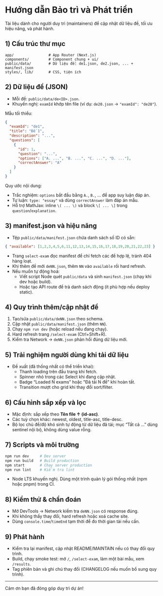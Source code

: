 # Hướng dẫn Bảo trì và Phát triển

Tài liệu dành cho người duy trì (maintainers) để cập nhật dữ liệu đề, tối ưu hiệu năng, và phát hành.

## 1) Cấu trúc thư mục

```text
app/                # App Router (Next.js)
components/         # Component chung + ui/
public/data/        # Dữ liệu đề: de1.json, de2.json, ... + manifest.json
styles/, lib/       # CSS, tiện ích
```

## 2) Dữ liệu đề (JSON)

- Mỗi đề: `public/data/de<ID>.json`.
- Khuyến nghị: `examId` khớp tên file (ví dụ: `de20.json` → `"examId": "de20"`).

Mẫu tối thiểu:

```json
{
  "examId": "de1",
  "title": "Đề 1",
  "description": "...",
  "questions": [
    {
      "id": 1,
      "question": "...",
      "options": ["A. ...", "B. ...", "C. ...", "D. ..."],
      "correctAnswer": "A"
    }
  ]
}
```

Quy ước nội dung:

- Trắc nghiệm: `options` bắt đầu bằng `A.`, `B.`, ... để app suy luận đáp án.
- Tự luận: `type: "essay"` và dùng `correctAnswer` làm đáp án mẫu.
- Hỗ trợ MathJax: inline `\( ... \)` và block `\[ ... \]` trong `question`/`explanation`.

## 3) manifest.json và hiệu năng

- Tệp `public/data/manifest.json` chứa danh sách số ID có sẵn:

```json
{ "available": [1,2,3,4,5,6,11,12,13,14,15,16,17,18,19,20,21,22,23] }
```

- Trang `select-exam` đọc manifest để chỉ fetch các đề hợp lệ, tránh 404 hàng loạt.
- Khi thêm đề mới `deNN.json`, thêm `NN` vào `available` rồi hard refresh.
- Nếu muốn tự động hoá:
  - Viết script Node quét `public/data` và sinh `manifest.json` (chạy khi dev hoặc build).
  - Hoặc tạo API route để trả danh sách động (ít phù hợp nếu deploy static).

## 4) Quy trình thêm/cập nhật đề

1. Tạo/sửa `public/data/deNN.json` theo schema.
2. Cập nhật `public/data/manifest.json` (thêm `NN`).
3. Chạy `npm run dev` (hoặc reload nếu đang chạy).
4. Hard refresh trang `/select-exam` (Ctrl+Shift+R).
5. Kiểm tra Network → `deNN.json` phản hồi đúng dữ liệu mới.

## 5) Trải nghiệm người dùng khi tải dữ liệu

- Đề xuất (đã thống nhất có thể triển khai):
  - Thanh loading trên đầu trang khi fetch.
  - Spinner nhỏ trong các Select khi đang cập nhật.
  - Badge “Loaded N exams” hoặc "Đã tải N đề" khi hoàn tất.
  - Transition mượt cho grid khi thay đổi sort/filter.

## 6) Cấu hình sắp xếp và lọc

- Mặc định: sắp xếp theo **Tên file ↑ (id-asc)**.
- Các tuỳ chọn khác: newest, oldest, title-asc, title-desc.
- Bộ lọc chủ đề/độ khó sinh tự động từ dữ liệu đã tải; mục “Tất cả …” dùng sentinel nội bộ, không dùng value rỗng.

## 7) Scripts và môi trường

```bash
npm run dev     # Dev server
npm run build   # Build production
npm start       # Chạy server production
npm run lint    # Kiểm tra lint
```

- Node LTS khuyến nghị. Dùng một trình quản lý gói thống nhất (npm hoặc pnpm) trong CI.

## 8) Kiểm thử & chẩn đoán

- Mở DevTools → Network kiểm tra `deNN.json` có response đúng.
- Khi không thấy thay đổi, hard refresh hoặc xoá cache site.
- Dùng `console.time`/`timeEnd` tạm thời để đo thời gian tải nếu cần.

## 9) Phát hành

- Kiểm tra lại manifest, cập nhật README/MAINTAIN nếu có thay đổi quy trình.
- Build, chạy smoke test: mở `/`, `/select-exam`, làm một bài mẫu, xem `/results`.
- Tag phiên bản và ghi chú thay đổi (CHANGELOG nếu muốn bổ sung quy trình).

---

Cảm ơn bạn đã đóng góp duy trì dự án!